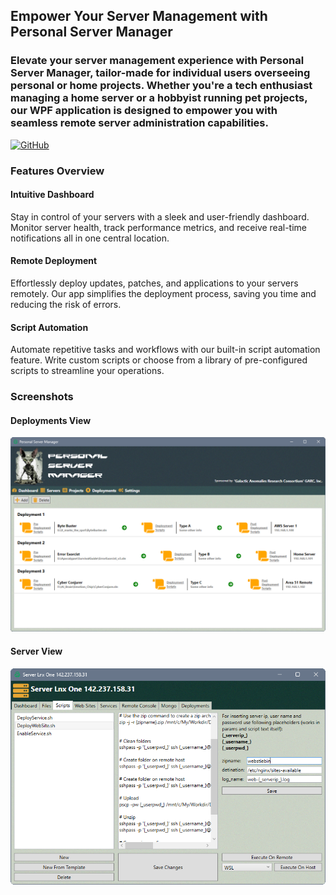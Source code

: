 ## Empower Your Server Management with **Personal Server Manager**

### Elevate your server management experience with **Personal Server Manager**, tailor-made for individual users overseeing personal or home projects. Whether you're a tech enthusiast managing a home server or a hobbyist running pet projects, our WPF application is designed to empower you with seamless remote server administration capabilities.

[![GitHub](https://img.shields.io/badge/GitHub-Visit-1abc9c.svg)](github.com/anton-salata/personal-server-manager)

### Features Overview

#### Intuitive Dashboard
Stay in control of your servers with a sleek and user-friendly dashboard. Monitor server health, track performance metrics, and receive real-time notifications all in one central location.

#### Remote Deployment
Effortlessly deploy updates, patches, and applications to your servers remotely. Our app simplifies the deployment process, saving you time and reducing the risk of errors.

#### Script Automation
Automate repetitive tasks and workflows with our built-in script automation feature. Write custom scripts or choose from a library of pre-configured scripts to streamline your operations.


### Screenshots


#### Deployments View
![Intuitive Dashboard](images/Depl.png)


#### Server View
![Intuitive Dashboard](images/serverscripts.png)